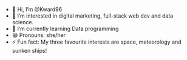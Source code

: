 - 👋 Hi, I’m @Kward96
- 👀 I’m interested in digital marketing, full-stack web dev and data science.
- 🌱 I’m currently learning Data programming 
- 😄 Pronouns: she/her
- ⚡ Fun fact: My three favourite interests are space, meteorology and sunken ships! 

<!---
Kward96/Kward96 is a ✨ special ✨ repository because its `README.md` (this file) appears on your GitHub profile.
You can click the Preview link to take a look at your changes.
--->

